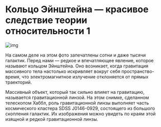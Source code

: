 # Кольцо Эйнштейна — красивое следствие теории относительности 1

![img](https://mydiscoveries.ru/wp-content/uploads/2018/05/potw1814a-1024x591.jpg)

На самом деле на этом фото запечатлены сотни и даже тысячи галактик. Перед нами — редкое и впечатляющее явление, которое называют кольцом Эйнштейна. Оно возникает, когда гравитация массивного тела настолько искривляет вокруг себя пространство-время, что электромагнитное излучение отклоняется от прямых траекторий.

Массивный объект, который так сильно влияет на гравитацию, называется гравитационной линзой. На этом снимке, сделанном телескопом Хаббл, роль гравитационной линзы выполняет часть космического кластера SDSS J0146-0929, состоящего из большого скопления галактик. Их изображения можно увидеть по краям этой изящной и редкой гравитационной линзы.

